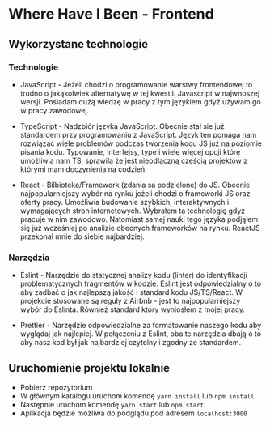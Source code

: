# Where Have I Been - Frontend

## Wykorzystane technologie

### Technologie

* JavaScript - Jeżeli chodzi o programowanie warstwy frontendowej to trudno o jakąkolwiek alternatywę w tej kwestii. Javascript w najwnoszej wersji. Posiadam dużą wiedzę w pracy z tym językiem gdyż używam go w pracy zawodowej.

* TypeScript - Nadzbiór języka JavaScript. Obecnie stał sie już standardem przy programowaniu z JavaScript. Język ten pomaga nam rozwiązać wiele problemów podczas tworzenia kodu JS już na poziomie pisania kodu. Typowanie, interfejsy, type i wiele więcej opcji które umożliwia nam TS, sprawiła że jest nieodłączną częścią projektów z którymi mam doczynienia na codzień.

* React - Bilbioteka/Framework (zdania sa podzielone) do JS. Obecnie najpopularniejszy wybór na rynku jeżeli chodzi o frameworki JS oraz oferty pracy. Umożliwia budowanie szybkich, interaktywnych i wymagających stron internetowych. Wybrałem ta technologię gdyż pracuje w nim zawodowo. Natomiast samej nauki tego języka podjąłem się już wcześniej po analizie obecnych frameworków na rynku. ReactJS przekonał mnie do siebie najbardziej.

### Narzędzia

* Eslint - Narzędzie do statycznej analizy kodu (linter) do identyfikacji problematycznych fragmentów w kodzie. Eslint jest odpowiedzialny o to aby zadbać o jak najlepszą jakość i standard kodu JS/TS/React. W projekcie stosowane są reguły z Airbnb - jest to najpopularniejszy wybór do Eslinta. Również standard który wyniosłem z mojej pracy.

* Prettier - Narzędzie odpowiedzialne za formatowanie naszego kodu aby wyglądaj jak najlepiej. W połączeniu z Eslint, oba te narzędzia dbają o to aby nasz kod był jak najbardziej czytelny i zgodny ze standardem.

## Uruchomienie projektu lokalnie

* Pobierz repozytorium
* W głównym katalogu uruchom komendę 
```yarn install``` lub ```npm install```
* Następnie uruchom komendę ```yarn start``` lub ```npm start```
* Aplikacja będzie możliwa do podglądu pod adresem ```localhost:3000```
